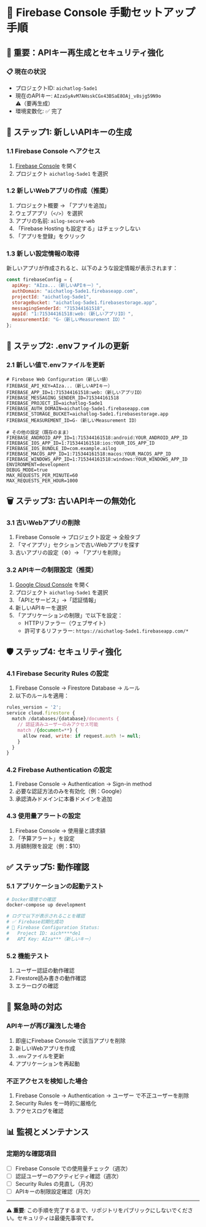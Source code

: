 # 🔧 Firebase Console 手動セットアップ手順

## 🚨 重要：APIキー再生成とセキュリティ強化

### 📋 現在の状況
- プロジェクトID: `aichatlog-5ade1`
- 現在のAPIキー: `AIzaSyAvM7AHsskCGx43BSaE8OAj_v8sjg59N9o` ⚠️（要再生成）
- 環境変数化: ✅ 完了

## 🔑 ステップ1: 新しいAPIキーの生成

### 1.1 Firebase Console へアクセス
1. [Firebase Console](https://console.firebase.google.com/) を開く
2. プロジェクト `aichatlog-5ade1` を選択

### 1.2 新しいWebアプリの作成（推奨）
1. プロジェクト概要 → 「アプリを追加」
2. ウェブアプリ（`</>`）を選択
3. アプリの名前: `ailog-secure-web`
4. 「Firebase Hosting も設定する」はチェックしない
5. 「アプリを登録」をクリック

### 1.3 新しい設定情報の取得
新しいアプリが作成されると、以下のような設定情報が表示されます：

```javascript
const firebaseConfig = {
  apiKey: "AIza...（新しいAPIキー）",
  authDomain: "aichatlog-5ade1.firebaseapp.com",
  projectId: "aichatlog-5ade1",
  storageBucket: "aichatlog-5ade1.firebasestorage.app",
  messagingSenderId: "715344161518",
  appId: "1:715344161518:web:（新しいアプリID）",
  measurementId: "G-（新しいMeasurement ID）"
};
```

## 🔄 ステップ2: .envファイルの更新

### 2.1 新しい値で.envファイルを更新

```env
# Firebase Web Configuration（新しい値）
FIREBASE_API_KEY=AIza...（新しいAPIキー）
FIREBASE_APP_ID=1:715344161518:web:（新しいアプリID）
FIREBASE_MESSAGING_SENDER_ID=715344161518
FIREBASE_PROJECT_ID=aichatlog-5ade1
FIREBASE_AUTH_DOMAIN=aichatlog-5ade1.firebaseapp.com
FIREBASE_STORAGE_BUCKET=aichatlog-5ade1.firebasestorage.app
FIREBASE_MEASUREMENT_ID=G-（新しいMeasurement ID）

# その他の設定（既存のまま）
FIREBASE_ANDROID_APP_ID=1:715344161518:android:YOUR_ANDROID_APP_ID
FIREBASE_IOS_APP_ID=1:715344161518:ios:YOUR_IOS_APP_ID
FIREBASE_IOS_BUNDLE_ID=com.example.ailog
FIREBASE_MACOS_APP_ID=1:715344161518:macos:YOUR_MACOS_APP_ID
FIREBASE_WINDOWS_APP_ID=1:715344161518:windows:YOUR_WINDOWS_APP_ID
ENVIRONMENT=development
DEBUG_MODE=true
MAX_REQUESTS_PER_MINUTE=60
MAX_REQUESTS_PER_HOUR=1000
```

## 🗑️ ステップ3: 古いAPIキーの無効化

### 3.1 古いWebアプリの削除
1. Firebase Console → プロジェクト設定 → 全般タブ
2. 「マイアプリ」セクションで古いWebアプリを探す
3. 古いアプリの設定（⚙️）→ 「アプリを削除」

### 3.2 APIキーの制限設定（推奨）
1. [Google Cloud Console](https://console.cloud.google.com/) を開く
2. プロジェクト `aichatlog-5ade1` を選択
3. 「APIとサービス」→「認証情報」
4. 新しいAPIキーを選択
5. 「アプリケーションの制限」で以下を設定：
   - HTTPリファラー（ウェブサイト）
   - 許可するリファラー: `https://aichatlog-5ade1.firebaseapp.com/*`

## 🛡️ ステップ4: セキュリティ強化

### 4.1 Firebase Security Rules の設定
1. Firebase Console → Firestore Database → ルール
2. 以下のルールを適用：

```javascript
rules_version = '2';
service cloud.firestore {
  match /databases/{database}/documents {
    // 認証済みユーザーのみアクセス可能
    match /{document=**} {
      allow read, write: if request.auth != null;
    }
  }
}
```

### 4.2 Firebase Authentication の設定
1. Firebase Console → Authentication → Sign-in method
2. 必要な認証方法のみを有効化（例：Google）
3. 承認済みドメインに本番ドメインを追加

### 4.3 使用量アラートの設定
1. Firebase Console → 使用量と請求額
2. 「予算アラート」を設定
3. 月額制限を設定（例：$10）

## ✅ ステップ5: 動作確認

### 5.1 アプリケーションの起動テスト
```bash
# Docker環境での確認
docker-compose up development

# ログで以下が表示されることを確認
# ✅ Firebase初期化成功
# 🔧 Firebase Configuration Status:
#   Project ID: aich****de1
#   API Key: AIza***（新しいキー）
```

### 5.2 機能テスト
1. ユーザー認証の動作確認
2. Firestore読み書きの動作確認
3. エラーログの確認

## 🚨 緊急時の対応

### APIキーが再び漏洩した場合
1. 即座にFirebase Console で該当アプリを削除
2. 新しいWebアプリを作成
3. `.env`ファイルを更新
4. アプリケーションを再起動

### 不正アクセスを検知した場合
1. Firebase Console → Authentication → ユーザー で不正ユーザーを削除
2. Security Rules を一時的に厳格化
3. アクセスログを確認

## 📊 監視とメンテナンス

### 定期的な確認項目
- [ ] Firebase Console での使用量チェック（週次）
- [ ] 認証ユーザーのアクティビティ確認（週次）
- [ ] Security Rules の見直し（月次）
- [ ] APIキーの制限設定確認（月次）

---

**⚠️ 重要**: この手順を完了するまで、リポジトリをパブリックにしないでください。セキュリティは最優先事項です。 